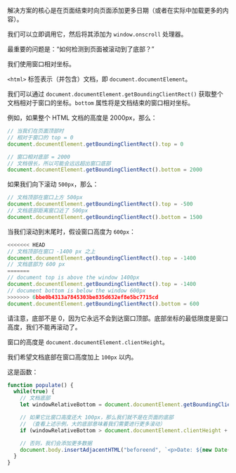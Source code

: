 解决方案的核心是在页面结束时向页面添加更多日期（或者在实际中加载更多的内容）。

我们可以立即调用它，然后将其添加为 `window.onscroll` 处理器。

最重要的问题是：“如何检测到页面被滚动到了底部？”

我们使用窗口相对坐标。

`<html>` 标签表示（并包含）文档，即 `document.documentElement`。

我们可以通过 `document.documentElement.getBoundingClientRect()` 获取整个文档相对于窗口的坐标。`bottom` 属性将是文档结束的窗口相对坐标。

例如，如果整个 HTML 文档的高度是 2000px，那么：

```js
// 当我们在页面顶部时
// 相对于窗口的 top = 0
document.documentElement.getBoundingClientRect().top = 0

// 窗口相对底部 = 2000
// 文档很长，所以可能会远远超出窗口底部
document.documentElement.getBoundingClientRect().bottom = 2000
```

如果我们向下滚动 `500px`，那么：

```js
// 文档顶部在窗口上方 500px
document.documentElement.getBoundingClientRect().top = -500
// 文档底部距离窗口近了 500px
document.documentElement.getBoundingClientRect().bottom = 1500
```

当我们滚动到末尾时，假设窗口高度为 `600px`：


```js
<<<<<<< HEAD
// 文档顶部在窗口 -1400 px 之上
document.documentElement.getBoundingClientRect().top = -1400
// 文档底部为 600 px 
=======
// document top is above the window 1400px
document.documentElement.getBoundingClientRect().top = -1400
// document bottom is below the window 600px
>>>>>>> 6bbe0b4313a7845303be835d632ef8e5bc7715cd
document.documentElement.getBoundingClientRect().bottom = 600
```

请注意，底部不是 0，因为它永远不会到达窗口顶部。底部坐标的最低限度是窗口高度，我们不能再滚动了。

窗口的高度是 `document.documentElement.clientHeight`。

我们希望文档底部在窗口高度加上 `100px` 以内。

这是函数：

```js
function populate() {
  while(true) {
    // 文档底部
    let windowRelativeBottom = document.documentElement.getBoundingClientRect().bottom;

    // 如果它比窗口高度还大 100px，那么我们就不是在页面的底部
    // （查看上述示例，大的底部意味着我们需要进行更多滚动）
    if (windowRelativeBottom > document.documentElement.clientHeight + 100) break;

    // 否则，我们会添加更多数据
    document.body.insertAdjacentHTML("beforeend", `<p>Date: ${new Date()}</p>`);
  }
}
```
